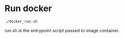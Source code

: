 # Run docker
```commandline
./docker_run.sh
```
run.sh is the entrypoint script passed to image container.
